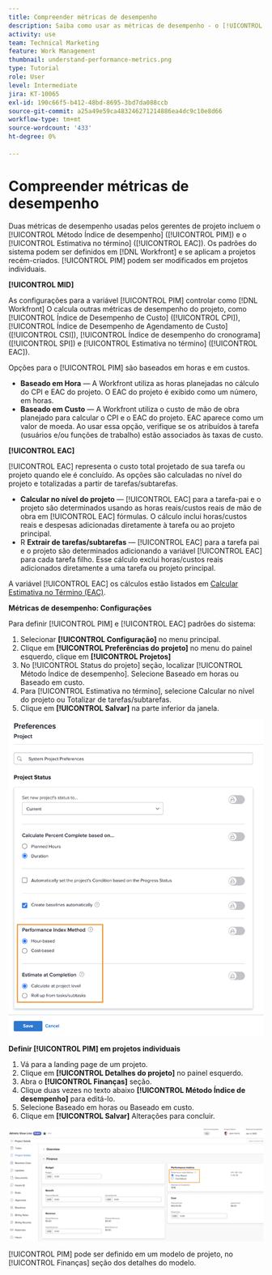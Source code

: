 ```yaml
---
title: Compreender métricas de desempenho
description: Saiba como usar as métricas de desempenho - o [!UICONTROL Método Índice de desempenho] ([!UICONTROL PIM]) e o [!UICONTROL Estimativa no término] ([!UICONTROL EAC]).
activity: use
team: Technical Marketing
feature: Work Management
thumbnail: understand-performance-metrics.png
type: Tutorial
role: User
level: Intermediate
jira: KT-10065
exl-id: 190c66f5-b412-48bd-8695-3bd7da088ccb
source-git-commit: a25a49e59ca483246271214886ea4dc9c10e8d66
workflow-type: tm+mt
source-wordcount: '433'
ht-degree: 0%

---
```


# Compreender métricas de desempenho

Duas métricas de desempenho usadas pelos gerentes de projeto incluem o [!UICONTROL Método Índice de desempenho] ([!UICONTROL PIM]) e o [!UICONTROL Estimativa no término] ([!UICONTROL EAC]). Os padrões do sistema podem ser definidos em [!DNL Workfront] e se aplicam a projetos recém-criados. [!UICONTROL PIM] podem ser modificados em projetos individuais.

**[!UICONTROL MID]**

As configurações para a variável [!UICONTROL PIM] controlar como [!DNL Workfront] O calcula outras métricas de desempenho do projeto, como [!UICONTROL Índice de Desempenho de Custo] ([!UICONTROL CPI]), [!UICONTROL Índice de Desempenho de Agendamento de Custo] ([!UICONTROL CSI]), [!UICONTROL Índice de desempenho do cronograma] ([!UICONTROL SPI]) e [!UICONTROL Estimativa no término] ([!UICONTROL EAC]).

Opções para o [!UICONTROL PIM] são baseados em horas e em custos.

* **Baseado em Hora** — A Workfront utiliza as horas planejadas no cálculo do CPI e EAC do projeto. O EAC do projeto é exibido como um número, em horas.
* **Baseado em Custo** — A Workfront utiliza o custo de mão de obra planejado para calcular o CPI e o EAC do projeto. EAC aparece como um valor de moeda. Ao usar essa opção, verifique se os atribuídos à tarefa (usuários e/ou funções de trabalho) estão associados às taxas de custo.

**[!UICONTROL EAC]**

[!UICONTROL EAC] representa o custo total projetado de sua tarefa ou projeto quando ele é concluído. As opções são calculadas no nível do projeto e totalizadas a partir de tarefas/subtarefas.

* **Calcular no nível do projeto** — [!UICONTROL EAC] para a tarefa-pai e o projeto são determinados usando as horas reais/custos reais de mão de obra em [!UICONTROL EAC] fórmulas. O cálculo inclui horas/custos reais e despesas adicionadas diretamente à tarefa ou ao projeto principal.
* R **Extrair de tarefas/subtarefas** — [!UICONTROL EAC] para a tarefa pai e o projeto são determinados adicionando a variável [!UICONTROL EAC] para cada tarefa filho. Esse cálculo exclui horas/custos reais adicionados diretamente a uma tarefa ou projeto principal.

A variável [!UICONTROL EAC] os cálculos estão listados em [Calcular Estimativa no Término (EAC)](https://experienceleague.adobe.com/docs/workfront/using/manage-work/projects/project-finances/calculate-eac.html?lang=en).

**Métricas de desempenho: Configurações**

Para definir [!UICONTROL PIM] e [!UICONTROL EAC] padrões do sistema:

1. Selecionar **[!UICONTROL Configuração]** no menu principal.
1. Clique em **[!UICONTROL Preferências do projeto]** no menu do painel esquerdo, clique em **[!UICONTROL Projetos]**
1. No [!UICONTROL Status do projeto] seção, localizar [!UICONTROL Método Índice de desempenho]. Selecione Baseado em horas ou Baseado em custo.
1. Para [!UICONTROL Estimativa no término], selecione Calcular no nível do projeto ou Totalizar de tarefas/subtarefas.
1. Clique em **[!UICONTROL Salvar]** na parte inferior da janela.

![Uma imagem do [!UICONTROL Preferências do projeto] tela](assets/setting-up-finances-1.png)

**Definir [!UICONTROL PIM] em projetos individuais**

1. Vá para a landing page de um projeto.
1. Clique em **[!UICONTROL Detalhes do projeto]** no painel esquerdo.
1. Abra o **[!UICONTROL Finanças]** seção.
1. Clique duas vezes no texto abaixo **[!UICONTROL Método Índice de desempenho]** para editá-lo.
1. Selecione Baseado em horas ou Baseado em custo.
1. Clique em **[!UICONTROL Salvar]** Alterações para concluir.

![Uma imagem do [!UICONTROL Detalhes do projeto] tela](assets/setting-up-finances-2.png)

[!UICONTROL PIM] pode ser definido em um modelo de projeto, no [!UICONTROL Finanças] seção dos detalhes do modelo.
